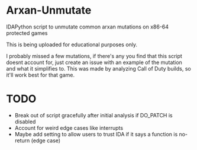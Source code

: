# Arxan-Unmutate
IDAPython script to unmutate common arxan mutations on x86-64 protected games

This is being uploaded for educational purposes only.

I probably missed a few mutations, if there's any you find that this script doesnt account for, just create an issue with an example of the mutation and what it simplifies to. This was made by analyzing Call of Duty builds, so it'll work best for that game.

# TODO
- Break out of script gracefully after initial analysis if DO_PATCH is disabled
- Account for weird edge cases like interrupts
- Maybe add setting to allow users to trust IDA if it says a function is no-return (edge case)
